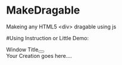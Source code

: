 # MakeDragable
Makeing any HTML5 &lt;div> dragable using js  


#Using Instruction or Little Demo:
<html>
  <head>
    <title>MakeDragable.js</title>
    <script type="text/javascript" src="MakeDragable.js"></script>
  </head>
  <body>
    <div id="window1" class="window">
      <div class="windowhead"><span style="font:weight:900;">Window Title</span><button onclick="close()"</button>
      </div>
      <div class="windowbody">Your Creation goes here....</div>
    </div>
  </body>
</html>
